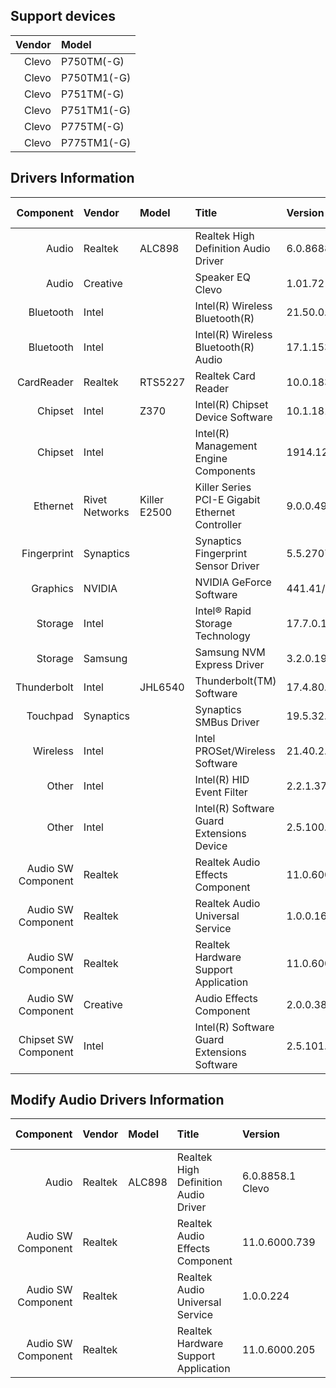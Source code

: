 ## Support devices

| Vendor | Model       |
| -----: | :---------- |
| Clevo  | P750TM(-G)  |
| Clevo  | P750TM1(-G) |
| Clevo  | P751TM(-G)  |
| Clevo  | P751TM1(-G) |
| Clevo  | P775TM(-G)  |
| Clevo  | P775TM1(-G) |

## Drivers Information

| Component               | Vendor         | Model        | Title                                           | Version                       | Driver Type |
| ----------------------: | :------------- | :----------- | :---------------------------------------------- | :---------------------------- | :---------- |
| Audio                   | Realtek        | ALC898       | Realtek High Definition Audio Driver            | 6.0.8688.1 Clevo              | DCH/UAD     |
| Audio                   | Creative       |              | Speaker EQ Clevo                                | 1.01.72                       |             |
| Bluetooth               | Intel          |              | Intel(R) Wireless Bluetooth(R)                  | 21.50.0.1                     |             |
| Bluetooth               | Intel          |              | Intel(R) Wireless Bluetooth(R) Audio            | 17.1.1530.0031                |             |
| CardReader              | Realtek        | RTS5227      | Realtek Card Reader                             | 10.0.18363.21327              |             |
| Chipset                 | Intel          | Z370         | Intel(R) Chipset Device Software                | 10.1.18121.8164               |             |
| Chipset                 | Intel          |              | Intel(R) Management Engine Components           | 1914.12.0.1256/1923.12.0.1278 | Standard    |
| Ethernet                | Rivet Networks | Killer E2500 | Killer Series PCI-E Gigabit Ethernet Controller | 9.0.0.49                      |             |
| Fingerprint             | Synaptics      |              | Synaptics Fingerprint Sensor Driver             | 5.5.2707.1073 Clevo           | DCH/UAD     |
| Graphics                | NVIDIA         |              | NVIDIA GeForce Software                         | 441.41/26.21.14.4141          | Standard    |
| Storage                 | Intel          |              | Intel® Rapid Storage Technology                 | 17.7.0.1006                   |             |
| Storage                 | Samsung        |              | Samsung NVM Express Driver                      | 3.2.0.1910                    |             |
| Thunderbolt             | Intel          | JHL6540      | Thunderbolt(TM) Software                        | 17.4.80.94/17.4.80.550        | Standard    |
| Touchpad                | Synaptics      |              | Synaptics SMBus Driver                          | 19.5.32.67 Clevo              | DCH/UAD     |
| Wireless                | Intel          |              | Intel PROSet/Wireless Software                  | 21.40.2.0                     |             |
| Other                   | Intel          |              | Intel(R) HID Event Filter                       | 2.2.1.377                     |             |
| Other                   | Intel          |              | Intel(R) Software Guard Extensions Device       | 2.5.100.2                     |             |
| Audio SW Component      | Realtek        |              | Realtek Audio Effects Component                 | 11.0.6000.680                 | DCH/UAD     |
| Audio SW Component      | Realtek        |              | Realtek Audio Universal Service                 | 1.0.0.164                     | DCH/UAD     |
| Audio SW Component      | Realtek        |              | Realtek Hardware Support Application            | 11.0.6000.177                 | DCH/UAD     |
| Audio SW Component      | Creative       |              | Audio Effects Component                         | 2.0.0.38 Clevo                | DCH/UAD     |
| Chipset SW Component    | Intel          |              | Intel(R) Software Guard Extensions Software     | 2.5.101.3                     | DCH/UAD     |

## Modify Audio Drivers Information

| Component               | Vendor         | Model        | Title                                         | Version                       | Driver Type |
| ----------------------: | :------------- | :----------- | :-------------------------------------------- | :---------------------------- | :---------- |
| Audio                   | Realtek        | ALC898       | Realtek High Definition Audio Driver          | 6.0.8858.1 Clevo              | DCH/UAD     |
| Audio SW Component      | Realtek        |              | Realtek Audio Effects Component               | 11.0.6000.739                 | DCH/UAD     |
| Audio SW Component      | Realtek        |              | Realtek Audio Universal Service               | 1.0.0.224                     | DCH/UAD     |
| Audio SW Component      | Realtek        |              | Realtek Hardware Support Application          | 11.0.6000.205                 | DCH/UAD     |
